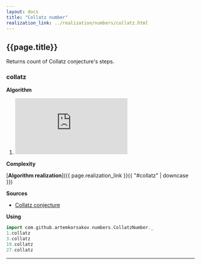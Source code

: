 ```yaml
---
layout: docs
title: "Collatz number"
realization_link: ../realization/numbers/collatz.html
---
```


## {{page.title}}

Returns count of Collatz conjecture's steps.

### collatz

**Algorithm**
1. ![f](http://latex.codecogs.com/svg.latex?%7B%5Cdisplaystyle%20f(n)=%7B%5Cbegin%7Bcases%7D%7B%5Cfrac%20%7Bn%7D%7B2%7D%7D&%7B%5Ctext%7Bif%20%7D%7Dn%5Cequiv%200%7B%5Cpmod%20%7B2%7D%7D%5C%5C%5B4px%5D3n&plus;1&%7B%5Ctext%7Bif%20%7D%7Dn%5Cequiv%201%7B%5Cpmod%20%7B2%7D%7D%5Cend%7Bcases%7D%7D%7D)

**Complexity** 
     
[**Algorithm realization**]({{ page.realization_link }}{{ "#collatz" | downcase }})

**Sources** 
- [Collatz conjecture](https://en.wikipedia.org/wiki/Collatz_conjecture)

**Using**
```scala mdoc
import com.github.artemkorsakov.numbers.CollatzNumber._
1.collatz
3.collatz
19.collatz
27.collatz
```

---
